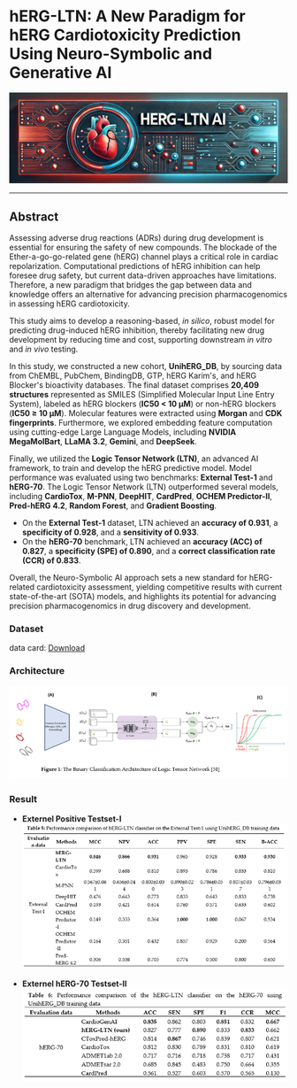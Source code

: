 # hERG-LTN: A New Paradigm for hERG Cardiotoxicity Prediction Using Neuro-Symbolic and Generative AI
![hERG-LTN Banner](git-imgs/herg-ltn-banner.jpg)

---

## Abstract
Assessing adverse drug reactions (ADRs) during drug development is essential for ensuring the safety of new compounds. The blockade of the Ether-a-go-go-related gene (hERG) channel plays a critical role in cardiac repolarization. Computational predictions of hERG inhibition can help foresee drug safety, but current data-driven approaches have limitations. Therefore, a new paradigm that bridges the gap between data and knowledge offers an alternative for advancing precision pharmacogenomics in assessing hERG cardiotoxicity.

This study aims to develop a reasoning-based, *in silico*, robust model for predicting drug-induced hERG inhibition, thereby facilitating new drug development by reducing time and cost, supporting downstream *in vitro* and *in vivo* testing. 

In this study, we constructed a new cohort, **UnihERG_DB**, by sourcing data from ChEMBL, PubChem, BindingDB, GTP, hERG Karim's, and hERG Blocker's bioactivity databases. The final dataset comprises **20,409 structures** represented as SMILES (Simplified Molecular Input Line Entry System), labeled as hERG blockers (**IC50 < 10 µM**) or non-hERG blockers (**IC50 ≥ 10 µM**). Molecular features were extracted using **Morgan** and **CDK fingerprints**. Furthermore, we explored embedding feature computation using cutting-edge Large Language Models, including **NVIDIA MegaMolBart**, **LLaMA 3.2**, **Gemini**, and **DeepSeek**. 

Finally, we utilized the **Logic Tensor Network (LTN)**, an advanced AI framework, to train and develop the hERG predictive model. Model performance was evaluated using two benchmarks: **External Test-1** and **hERG-70**. The Logic Tensor Network (LTN) outperformed several models, including **CardioTox**, **M-PNN**, **DeepHIT**, **CardPred**, **OCHEM Predictor-II**, **Pred-hERG 4.2**, **Random Forest**, and **Gradient Boosting**. 

- On the **External Test-1** dataset, LTN achieved an **accuracy of 0.931**, a **specificity of 0.928**, and a **sensitivity of 0.933**.  
- On the **hERG-70** benchmark, LTN achieved an **accuracy (ACC) of 0.827**, a **specificity (SPE) of 0.890**, and a **correct classification rate (CCR) of 0.833**.

Overall, the Neuro-Symbolic AI approach sets a new standard for hERG-related cardiotoxicity assessment, yielding competitive results with current state-of-the-art (SOTA) models, and highlights its potential for advancing precision pharmacogenomics in drug discovery and development.
### Dataset
data card: [Download](https://drive.google.com/drive/folders/1joG-nNPFJ12TAsu2nesSI6ctimB8hU_7?usp=sharing)


### Architecture
![hERG-LTN Banner](git-imgs/ltn-arch.png)

### Result
* **Externel Positive Testset-I**
![hERG-LTN Banner](git-imgs/ex-pos-test1.png)

* **Externel hERG-70 Testset-II**
![hERG-LTN Banner](git-imgs/ex-h70-test2.png)
